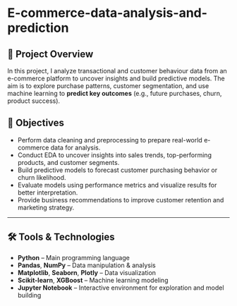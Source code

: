 # E-commerce-data-analysis-and-prediction

## 🛒 Project Overview  
In this project, I analyze transactional and customer behaviour data from an e-commerce platform to uncover insights and build predictive models. The aim is to explore purchase patterns, customer segmentation, and use machine learning to **predict key outcomes** (e.g., future purchases, churn, product success).

## 🎯 Objectives  
- Perform data cleaning and preprocessing to prepare real-world e-commerce data for analysis.  
- Conduct EDA to uncover insights into sales trends, top-performing products, and customer segments.  
- Build predictive models to forecast customer purchasing behavior or churn likelihood.  
- Evaluate models using performance metrics and visualize results for better interpretation.  
- Provide business recommendations to improve customer retention and marketing strategy.

---

## 🛠 Tools & Technologies  
- **Python** – Main programming language  
- **Pandas**, **NumPy** – Data manipulation & analysis  
- **Matplotlib**, **Seaborn**, **Plotly** – Data visualization  
- **Scikit-learn**, **XGBoost** – Machine learning modeling  
- **Jupyter Notebook** – Interactive environment for exploration and model building  
